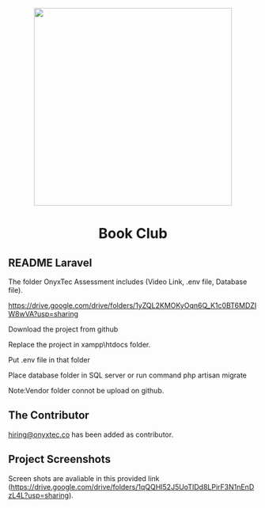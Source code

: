 <p align="center"><a href="https://laravel.com" target="_blank"><img src="https://raw.githubusercontent.com/laravel/art/master/logo-lockup/5%20SVG/2%20CMYK/1%20Full%20Color/laravel-logolockup-cmyk-red.svg" width="400"></a></p>



<h1 align="center">Book Club</h1>


## README Laravel


The folder OnyxTec Assessment includes (Video Link, .env file, Database file).

https://drive.google.com/drive/folders/1yZQL2KMOKyOqn6Q_K1c0BT6MDZIW8wVA?usp=sharing


Download the project from github

Replace the project in xampp\htdocs folder.

Put .env file in that folder

Place database folder in SQL server or run command php artisan migrate

Note:Vendor folder connot be upload on github.

## The Contributor

hiring@onyxtec.co has been added as contributor.

## Project Screenshots

Screen shots are avaliable in this provided link (https://drive.google.com/drive/folders/1qQQHI52J5UoTIDd8LPirF3N1nEnDzL4L?usp=sharing).


